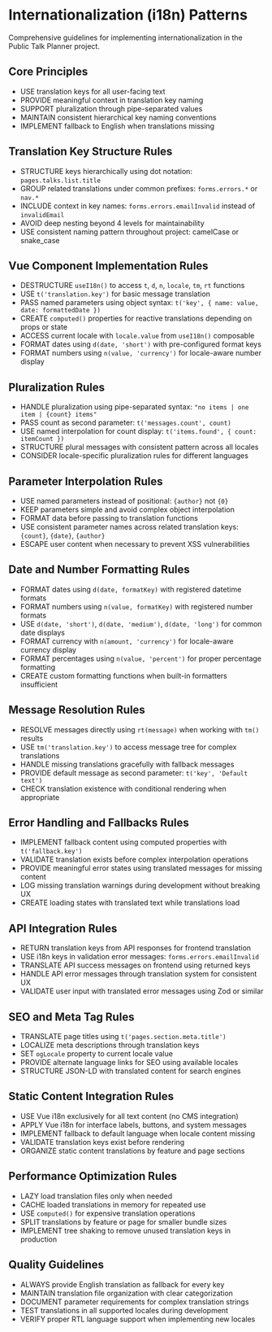 # Internationalization (i18n) Patterns

Comprehensive guidelines for implementing internationalization in the Public Talk Planner project.

## Core Principles

- USE translation keys for all user-facing text
- PROVIDE meaningful context in translation key naming
- SUPPORT pluralization through pipe-separated values
- MAINTAIN consistent hierarchical key naming conventions
- IMPLEMENT fallback to English when translations missing

## Translation Key Structure Rules

- STRUCTURE keys hierarchically using dot notation: `pages.talks.list.title`
- GROUP related translations under common prefixes: `forms.errors.*` or `nav.*`
- INCLUDE context in key names: `forms.errors.emailInvalid` instead of `invalidEmail`
- AVOID deep nesting beyond 4 levels for maintainability
- USE consistent naming pattern throughout project: camelCase or snake_case

## Vue Component Implementation Rules

- DESTRUCTURE `useI18n()` to access `t`, `d`, `n`, `locale`, `tm`, `rt` functions
- USE `t('translation.key')` for basic message translation
- PASS named parameters using object syntax: `t('key', { name: value, date: formattedDate })`
- CREATE `computed()` properties for reactive translations depending on props or state
- ACCESS current locale with `locale.value` from `useI18n()` composable
- FORMAT dates using `d(date, 'short')` with pre-configured format keys
- FORMAT numbers using `n(value, 'currency')` for locale-aware number display

## Pluralization Rules

- HANDLE pluralization using pipe-separated syntax: `"no items | one item | {count} items"`
- PASS count as second parameter: `t('messages.count', count)`
- USE named interpolation for count display: `t('items.found', { count: itemCount })`
- STRUCTURE plural messages with consistent pattern across all locales
- CONSIDER locale-specific pluralization rules for different languages

## Parameter Interpolation Rules

- USE named parameters instead of positional: `{author}` not `{0}`
- KEEP parameters simple and avoid complex object interpolation
- FORMAT data before passing to translation functions
- USE consistent parameter names across related translation keys: `{count}`, `{date}`, `{author}`
- ESCAPE user content when necessary to prevent XSS vulnerabilities

## Date and Number Formatting Rules

- FORMAT dates using `d(date, formatKey)` with registered datetime formats
- FORMAT numbers using `n(value, formatKey)` with registered number formats
- USE `d(date, 'short')`, `d(date, 'medium')`, `d(date, 'long')` for common date displays
- FORMAT currency with `n(amount, 'currency')` for locale-aware currency display
- FORMAT percentages using `n(value, 'percent')` for proper percentage formatting
- CREATE custom formatting functions when built-in formatters insufficient

## Message Resolution Rules

- RESOLVE messages directly using `rt(message)` when working with `tm()` results
- USE `tm('translation.key')` to access message tree for complex translations
- HANDLE missing translations gracefully with fallback messages
- PROVIDE default message as second parameter: `t('key', 'Default text')`
- CHECK translation existence with conditional rendering when appropriate

## Error Handling and Fallbacks Rules

- IMPLEMENT fallback content using computed properties with `t('fallback.key')`
- VALIDATE translation exists before complex interpolation operations
- PROVIDE meaningful error states using translated messages for missing content
- LOG missing translation warnings during development without breaking UX
- CREATE loading states with translated text while translations load

## API Integration Rules

- RETURN translation keys from API responses for frontend translation
- USE i18n keys in validation error messages: `forms.errors.emailInvalid`
- TRANSLATE API success messages on frontend using returned keys
- HANDLE API error messages through translation system for consistent UX
- VALIDATE user input with translated error messages using Zod or similar

## SEO and Meta Tag Rules

- TRANSLATE page titles using `t('pages.section.meta.title')`
- LOCALIZE meta descriptions through translation keys
- SET `ogLocale` property to current locale value
- PROVIDE alternate language links for SEO using available locales
- STRUCTURE JSON-LD with translated content for search engines

## Static Content Integration Rules

- USE Vue i18n exclusively for all text content (no CMS integration)
- APPLY Vue i18n for interface labels, buttons, and system messages
- IMPLEMENT fallback to default language when locale content missing
- VALIDATE translation keys exist before rendering
- ORGANIZE static content translations by feature and page sections

## Performance Optimization Rules

- LAZY load translation files only when needed
- CACHE loaded translations in memory for repeated use
- USE `computed()` for expensive translation operations
- SPLIT translations by feature or page for smaller bundle sizes
- IMPLEMENT tree shaking to remove unused translation keys in production

## Quality Guidelines

- ALWAYS provide English translation as fallback for every key
- MAINTAIN translation file organization with clear categorization
- DOCUMENT parameter requirements for complex translation strings
- TEST translations in all supported locales during development
- VERIFY proper RTL language support when implementing new locales
